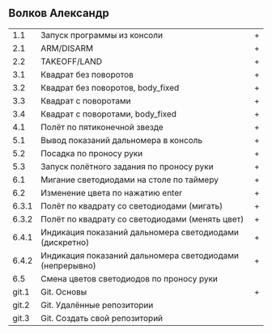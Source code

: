 ## Волков Александр

<table><tr><td>1.1</td><td>Запуск программы из консоли</td><td>+</td></tr><tr><td>2.1</td><td>ARM/DISARM</td><td>+</td></tr><tr><td>2.2</td><td>TAKEOFF/LAND</td><td>+</td></tr><tr><td>3.1</td><td>Квадрат без поворотов</td><td>+</td></tr><tr><td>3.2</td><td>Квадрат без поворотов, body_fixed</td><td>+</td></tr><tr><td>3.3</td><td>Квадрат с поворотами</td><td>+</td></tr><tr><td>3.4</td><td>Квадрат с поворотами, body_fixed</td><td>+</td></tr><tr><td>4.1</td><td>Полёт по пятиконечной звезде</td><td>+</td></tr><tr><td>5.1</td><td>Вывод показаний дальномера в консоль</td><td>+</td></tr><tr><td>5.2</td><td>Посадка по проносу руки</td><td>+</td></tr><tr><td>5.3</td><td>Запуск полётного задания по проносу руки</td><td>+</td></tr><tr><td>6.1</td><td>Мигание светодиодами на столе по таймеру</td><td>+</td></tr><tr><td>6.2</td><td>Изменение цвета по нажатию enter</td><td>+</td></tr><tr><td>6.3.1</td><td>Полёт по квадрату со светодиодами (мигать)</td><td>+</td></tr><tr><td>6.3.2</td><td>Полёт по квадрату со светодиодами (менять цвет)</td><td>+</td></tr><tr><td>6.4.1</td><td>Индикация показаний дальномера светодиодами (дискретно)</td><td>+</td></tr><tr><td>6.4.2</td><td>Индикация показаний дальномера светодиодами (непрерывно)</td><td>+</td></tr><tr><td>6.5</td><td>Смена цветов светодиодов по проносу руки</td><td> </td></tr><tr><td>git.1</td><td>Git. Основы</td><td>+</td></tr><tr><td>git.2</td><td>Git. Удалённые репозитории</td><td> </td></tr><tr><td>git.3</td><td>Git. Создать свой репозиторий</td><td> </td></tr></table>